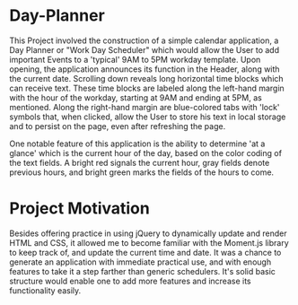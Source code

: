 # Day-Planner

This Project involved the construction of a simple calendar application, a Day Planner or "Work Day Scheduler" which would allow the User to add important Events to a 'typical' 9AM to 5PM workday template. Upon opening, the application announces its function in the Header, along with the current date. Scrolling down reveals long horizontal time blocks which can receive text. These time blocks are labeled along the left-hand margin with the hour of the workday, starting at 9AM and ending at 5PM, as mentioned. Along the right-hand margin are blue-colored tabs with 'lock' symbols that, when clicked, allow the User to store his text in local storage and to persist on the page, even after refreshing the page.

One notable feature of this application is the ability to determine 'at a glance' which is the current hour of the day, based on the color coding of the text fields. A bright red signals the current hour, gray fields denote previous hours, and bright green marks the fields of the hours to come.


# Project Motivation 

Besides offering practice in using jQuery to dynamically update and render HTML and CSS, it allowed me to become familiar with the Moment.js library to keep track of, and update the current time and date. It was a chance to generate an application with immediate practical use, and with enough features to take it a step farther than generic schedulers. It's solid basic structure would enable one to add more features and increase its functionality easily.
